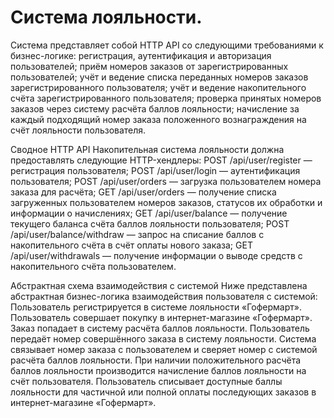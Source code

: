 # Cистема лояльности. 

Система представляет собой HTTP API со следующими требованиями к бизнес-логике:
   регистрация, аутентификация и авторизация пользователей;
   приём номеров заказов от зарегистрированных пользователей;
   учёт и ведение списка переданных номеров заказов зарегистрированного пользователя;
   учёт и ведение накопительного счёта зарегистрированного пользователя;
   проверка принятых номеров заказов через систему расчёта баллов лояльности;
   начисление за каждый подходящий номер заказа положенного вознаграждения на счёт лояльности пользователя.
  
Cводное HTTP API
Накопительная система лояльности должна предоставлять следующие HTTP-хендлеры:
   POST /api/user/register — регистрация пользователя;
   POST /api/user/login — аутентификация пользователя;
   POST /api/user/orders — загрузка пользователем номера заказа для расчёта;
   GET /api/user/orders — получение списка загруженных пользователем номеров заказов, статусов их обработки и информации о начислениях;
   GET /api/user/balance — получение текущего баланса счёта баллов лояльности пользователя;
   POST /api/user/balance/withdraw — запрос на списание баллов с накопительного счёта в счёт оплаты нового заказа;
   GET /api/user/withdrawals — получение информации о выводе средств с накопительного счёта пользователем.

Абстрактная схема взаимодействия с системой
Ниже представлена абстрактная бизнес-логика взаимодействия пользователя с системой:
   Пользователь регистрируется в системе лояльности «Гофермарт».
   Пользователь совершает покупку в интернет-магазине «Гофермарт».
   Заказ попадает в систему расчёта баллов лояльности.
   Пользователь передаёт номер совершённого заказа в систему лояльности.
   Система связывает номер заказа с пользователем и сверяет номер с системой расчёта баллов лояльности.
   При наличии положительного расчёта баллов лояльности производится начисление баллов лояльности на счёт пользователя.
   Пользователь списывает доступные баллы лояльности для частичной или полной оплаты последующих заказов в интернет-магазине «Гофермарт».
